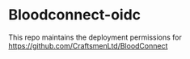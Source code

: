 # Bloodconnect-oidc
This repo maintains the deployment permissions for https://github.com/CraftsmenLtd/BloodConnect
